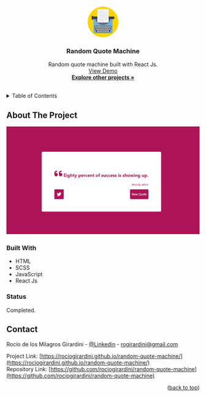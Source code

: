 <div id="top"></div>

<!-- PROJECT LOGO -->
<br />
<div align="center">
  <a href="https://github.com/rociogirardini/random-quote-machine/">
    <img src="./public/random-quote-machine-logo.png" alt="Logo" height="80">
  </a>

<h3 align="center">Random Quote Machine</h3>

  <p align="center">
    Random quote machine built with React Js. 
    <br />
    <a href="https://rociogirardini.github.io/random-quote-machine/">View Demo</a>
    <br />
    <a href="https://github.com/rociogirardini/"><strong>Explore other projects »</strong></a>
    <br />
    <br />
  </p>
</div>

<!-- TABLE OF CONTENTS -->
<details>
  <summary>Table of Contents</summary>
  <ol>
    <li>
      <a href="#about-the-project">About The Project</a>
      <ul>
        <li><a href="#built-with">Built With</a></li>
      </ul>
    </li>
    <li><a href="#contact">Contact</a></li>
  </ol>
</details>

<!-- ABOUT THE PROJECT -->
## About The Project

<img src="./public/random-quote-machine-demo.png" alt="Project preview">



### Built With

* HTML
* SCSS
* JavaScript
* React Js

### Status

Completed.

<!-- CONTACT -->
## Contact

Rocío de los Milagros Girardini - [@Linkedin](https://www.linkedin.com/in/rocio-girardini/) - rogirardini@gmail.com

Project Link: [https://rociogirardini.github.io/random-quote-machine/](https://rociogirardini.github.io/random-quote-machine/)
<br />
Repository Link: [https://github.com/rociogirardini/random-quote-machine](https://github.com/rociogirardini/random-quote-machine)

<p align="right">(<a href="#top">back to top</a>)</p>